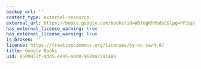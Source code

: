 ```yaml
---
backup_url: ''
content_type: external-resource
external_url: https://books.google.com/books?id=WBlUgKhMbdsC&lpg=PP1&pg=PA129#v=onepage&q&f=false
has_external_licence_warning: true
has_external_license_warning: true
is_broken: ''
license: https://creativecommons.org/licenses/by-nc-sa/4.0/
title: Google Books
uid: 8509932f-4dd5-4495-a9d0-9689a1591a89
---
```

